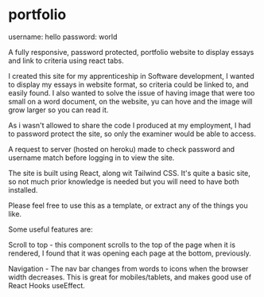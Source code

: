 # portfolio

username: hello
password: world

A fully responsive, password protected, portfolio website to display essays and link to criteria using react tabs.

I created this site for my apprenticeship in Software development, I wanted to display my essays in website format, so criteria could be linked to, and easily found. I also wanted to solve the issue of having image that were too small on a word document, on the website, yu can hove and the image will grow larger so you can read it.

As i wasn't allowed to share the code I produced at my employment, I had to password protect the site, so only the examiner would be able to access.

A request to server (hosted on heroku) made to check password and username match before logging in to view the site.

The site is built using React, along wit Tailwind CSS. It's quite a basic site, so not much prior knowledge is needed but you will need to have both installed.

Please feel free to use this as a template, or extract any of the things you like.

Some useful features are:

Scroll to top - this component scrolls to the top of the page when it is rendered, I found that it was opening each page at the bottom, previously.

Navigation - The nav bar changes from words to icons when the browser width decreases. This is great for mobiles/tablets, and makes good use of React Hooks useEffect.
